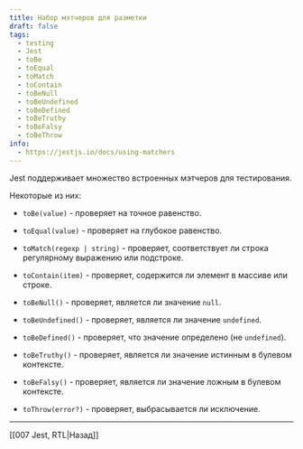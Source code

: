 ```yaml
---
title: Набор мэтчеров для разметки
draft: false
tags:
  - testing
  - Jest
  - toBe
  - toEqual
  - toMatch
  - toContain
  - toBeNull
  - toBeUndefined
  - toBeDefined
  - toBeTruthy
  - toBeFalsy
  - toBeThrow
info:
  - https://jestjs.io/docs/using-matchers
---
```

Jest поддерживает множество встроенных мэтчеров для тестирования. 

Некоторые из них:

- `toBe(value)` - проверяет на точное равенство.
	
- `toEqual(value)` - проверяет на глубокое равенство.
    
- `toMatch(regexp | string)` - проверяет, соответствует ли строка регулярному выражению или подстроке.
    
- `toContain(item)` - проверяет, содержится ли элемент в массиве или строке.
    
- `toBeNull()` - проверяет, является ли значение `null`.
    
- `toBeUndefined()` - проверяет, является ли значение `undefined`.
    
- `toBeDefined()` - проверяет, что значение определено (не `undefined`).
    
- `toBeTruthy()` - проверяет, является ли значение истинным в булевом контексте.
    
- `toBeFalsy()` - проверяет, является ли значение ложным в булевом контексте.
    
- `toThrow(error?)` - проверяет, выбрасывается ли исключение.
    

____

[[007 Jest, RTL|Назад]]